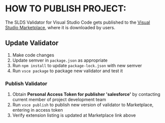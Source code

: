 # HOW TO PUBLISH PROJECT:

The SLDS Validator for Visual Studio Code gets published to the [Visual Studio Marketplace](https://marketplace.visualstudio.com/items?itemName=salesforce.salesforce-vscode-slds), where it
is downloaded by users.

## Update Validator

1. Make code changes
1. Update semver in `package.json` as appropriate
1. Run `npm install` to update `package-lock.json` with new semver
1. Run `vsce package` to package new validator and test it

### Publish Validator

1. Obtain **Personal Access Token for publisher 'salesforce'** by contacting current member of project development team
1. Run `vsce publish` to publish new version of validator to Marketplace, entering in access token
1. Verify extension listing is updated at Marketplace link above